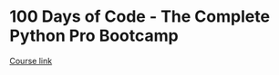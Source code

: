 # 100 Days of Code - The Complete Python Pro Bootcamp

[Course link](https://www.udemy.com/course/100-days-of-code)
